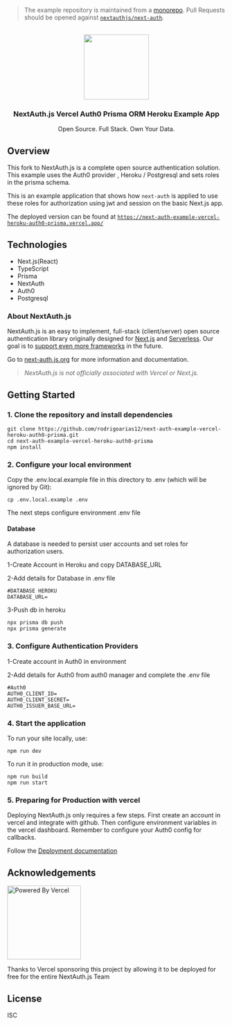 > The example repository is maintained from a [monorepo](https://github.com/nextauthjs/next-auth/tree/main/apps/example-nextjs). Pull Requests should be opened against [`nextauthjs/next-auth`](https://github.com/nextauthjs/next-auth).

<p align="center">
   <br/>
   <a href="https://next-auth.js.org" target="_blank"><img width="150px" src="https://next-auth.js.org/img/logo/logo-sm.png" /></a>
   <h3 align="center">NextAuth.js Vercel Auth0 Prisma ORM Heroku Example App</h3>
   <p align="center">
   Open Source. Full Stack. Own Your Data.
   </p>
</p>

## Overview

This fork to NextAuth.js is a complete open source authentication solution. This example uses the Auth0 provider , Heroku / Postgresql and sets roles in the prisma schema. 

This is an example application that shows how `next-auth` is applied to use these roles for authorization using jwt and session on the basic Next.js app.

The deployed version can be found at [`https://next-auth-example-vercel-heroku-auth0-prisma.vercel.app/`](https://next-auth-example-vercel-heroku-auth0-prisma.vercel.app/)
## Technologies

- Next.js(React)
- TypeScript
- Prisma
- NextAuth
- Auth0
- Postgresql 

### About NextAuth.js

NextAuth.js is an easy to implement, full-stack (client/server) open source authentication library originally designed for [Next.js](https://nextjs.org) and [Serverless](https://vercel.com). Our goal is to [support even more frameworks](https://github.com/nextauthjs/next-auth/issues/2294) in the future.

Go to [next-auth.js.org](https://next-auth.js.org) for more information and documentation.

> *NextAuth.js is not officially associated with Vercel or Next.js.*

## Getting Started

### 1. Clone the repository and install dependencies

```
git clone https://github.com/rodrigoarias12/next-auth-example-vercel-heroku-auth0-prisma.git
cd next-auth-example-vercel-heroku-auth0-prisma
npm install
```

### 2. Configure your local environment

Copy the .env.local.example file in this directory to .env (which will be ignored by Git):

```
cp .env.local.example .env
```

The next steps configure environment .env file

#### Database

A database is needed to persist user accounts and set roles for authorization users.

1-Create Account in Heroku and copy DATABASE_URL

2-Add details for Database in .env file
```
#DATABASE HEROKU
DATABASE_URL=
```
3-Push db in heroku
```
npx prisma db push
npx prisma generate
```

### 3. Configure Authentication Providers

1-Create account in Auth0 in environment

2-Add details for Auth0 from auth0 manager and complete the .env file

```
#Auth0
AUTH0_CLIENT_ID=
AUTH0_CLIENT_SECRET=
AUTH0_ISSUER_BASE_URL=
```

### 4. Start the application

To run your site locally, use:

```
npm run dev
```

To run it in production mode, use:

```
npm run build
npm run start
```

### 5. Preparing for Production with vercel
Deploying NextAuth.js only requires a few steps. First create an account in vercel and integrate with github. 
Then configure environment variables in the vercel dashboard.
Remember to configure your Auth0 config for callbacks. 


Follow the [Deployment documentation](https://next-auth.js.org/deployment)

## Acknowledgements

<a href="https://vercel.com?utm_source=nextauthjs&utm_campaign=oss">
<img width="170px" src="https://raw.githubusercontent.com/nextauthjs/next-auth/canary/www/static/img/powered-by-vercel.svg" alt="Powered By Vercel" />
</a>
<p align="left">Thanks to Vercel sponsoring this project by allowing it to be deployed for free for the entire NextAuth.js Team</p>

## License

ISC


